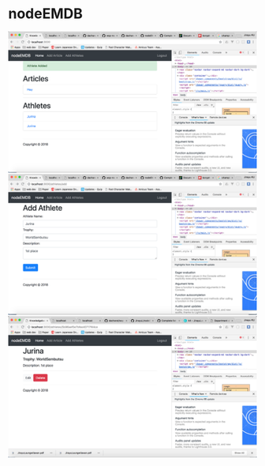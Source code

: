 # nodeEMDB
![screenshot1](https://github.com/JirayuL/nodeEMDB/blob/master/screenshot/Screen%20Shot1.png "screenshot1")
![screenshot2](https://github.com/JirayuL/nodeEMDB/blob/master/screenshot/Screen%20Shot2.png "screenshot2")
![screenshot3](https://github.com/JirayuL/nodeEMDB/blob/master/screenshot/Screen%20Shot3.png "screenshot3")
